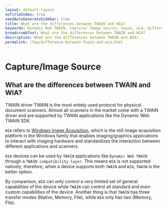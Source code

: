 ```yaml
---
layout: default-layout
noTitleIndex: true
needAutoGenerateSidebar: true
title: What are the differences between TWAIN and WIA?
keywords: Dynamic Web TWAIN, Capture/ Image Source, twain, wia, difference
breadcrumbText: What are the differences between TWAIN and WIA?
description: What are the differences between TWAIN and WIA?
permalink: /faq/difference-between-Twain-and-wia.html
---
```


# Capture/Image Source

## What are the differences between TWAIN and WIA?

TWAIN driver TWAIN is the most widely used protocol for physical document scanners. Almost all scanners in the market come with a TWAIN driver and are supported by TWAIN applications like the Dynamic Web TWAIN SDK.

`WIA` refers to <a href="https://docs.microsoft.com/en-us/windows/win32/wia/-wia-startpage" target="_blank">Windows Image Acquisition</a>, which is the still image acquisition platform in the Windows family that enables imaging/graphics applications to interact with imaging hardware and standardizes the interaction between different applications and scanners.

`WIA` devices can be used by `TWAIN` applications like `Dynamic Web TWAIN` through a `TWAIN compatibility layer`. This means `WIA` is not supported natively; therefore, when a device supports both `TWAIN` and `WIA`, `TWAIN` is the better option.

By comparison, `WIA` can only control a very limited set of general capabilities of the device while `TWAIN` can control all standard and even custom capabilities of the device. Another thing is that `TWAIN` has three transfer modes (Native, Memory, File), while `WIA` only has two (Memory, File).
